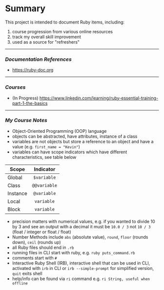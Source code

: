 # Summary

This project is intended to document Ruby items, including: 
1. course progression from various online resources
2. track my overall skill improvement
3. used as a source for "refreshers"
___
### **_Documentation References_**
- https://ruby-doc.org
___
### **_Courses_**
- (In Progress) https://www.linkedin.com/learning/ruby-essential-training-part-1-the-basics
___
### **_My Course Notes_**
- Object-Oriented Programming (OOP) language
- objects can be abstracted, have attributes, instance of a class
- variables are not objects but store a reference to an object and have a value (e.g. `first_name = "Kevin"`)
- variables can have scope indicators which have different characteristics, see table below

| Scope         | Indicator     |
| ------------- |:-------------:|
| Global        |`$variable`    |
| Class         |`@@variable`   |
| Instance      |`@variable`    |
| Local         |`variable`     |
| Block         |`variable`     |

- precision matters with numerical values, e.g. if you wanted to divide 10 by 3 and see an output with a decimal it must be `10.0 / 3` not `10 / 3` (float / integer or float / float)
- Number Methods include `abs` (absolute value), `round`, `floor` (rounds down), `ceil` (rounds up) 
- all Ruby files should end in `.rb`
- running files in CLI start with ruby, e.g. `ruby puts_command.rb`
- comments start with `#`
- Interactive Ruby Shell (IRB), interactive shell that can be used in CLI, activated with `irb` in CLI or `irb --simple-prompt` for simplified version, `quit` exits shell
- help/info can be found via `ri` command e.g. `ri String, useful when offline`
